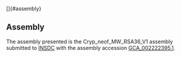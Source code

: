 []{#assembly}

Assembly
--------

The assembly presented is the Cryp\_neof\_MW\_RSA36\_V1 assembly
submitted to [INSDC](http://www.insdc.org) with the assembly accession
[GCA\_002222395.1](http://www.ebi.ac.uk/ena/data/view/GCA_002222395.1).
